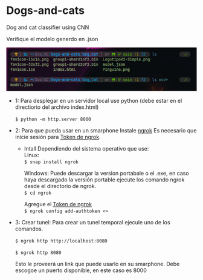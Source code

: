# Dogs-and-cats
Dog and cat classifier using CNN

Verifique el modelo generdo en .json

![alt text](image.png)

* 1: Para desplegar en un servidor local use python (debe estar en el directiorio del archivo index.html)

    ``` $ python -m http.server 8000 ```

* 2: Para que pueda usar en un smarphone
    Instale [ngrok](https://ngrok.com/) 
    Es necesario que inicie sesión para
    [Token de ngrok](https://dashboard.ngrok.com/get-started/setup/linux).

    * Intall
        Dependiendo del sistema operativo que use:\
        Linux:\
         ```$ snap install ngrok```
        
        Windows: 
        Puede descargar la version portabale o el .exe, en caso haya descargado la versión portable ejecute los comando ngrok desde el directorio de ngrok.\
        ```$ cd ngrok```
        
        Agregue el [Token de ngrok](https://dashboard.ngrok.com/get-started/setup/linux)\
        ```$ ngrok config add-authtoken <>```

* 3: Crear tunel:
    Para crear un tunel temporal ejecule uno de los comandos.

    ```$ ngrok http http://localhost:8080```

    ```$ ngrok http 8080```

    Esto le proveerá un link que puede usarlo en su smarphone. Debe escogoe un puerto disponible, en este caso es 8000